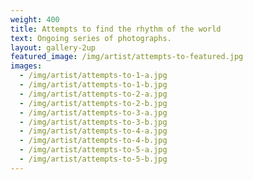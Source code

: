 ```yaml
---
weight: 400
title: Attempts to find the rhythm of the world
text: Ongoing series of photographs. 
layout: gallery-2up
featured_image: /img/artist/attempts-to-featured.jpg
images:
  - /img/artist/attempts-to-1-a.jpg
  - /img/artist/attempts-to-1-b.jpg
  - /img/artist/attempts-to-2-a.jpg
  - /img/artist/attempts-to-2-b.jpg
  - /img/artist/attempts-to-3-a.jpg
  - /img/artist/attempts-to-3-b.jpg
  - /img/artist/attempts-to-4-a.jpg
  - /img/artist/attempts-to-4-b.jpg
  - /img/artist/attempts-to-5-a.jpg
  - /img/artist/attempts-to-5-b.jpg
---
```





